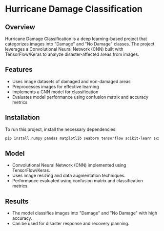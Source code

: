 # Hurricane Damage Classification

## Overview
Hurricane Damage Classification is a deep learning-based project that categorizes images into "Damage" and "No Damage" classes. The project leverages a Convolutional Neural Network (CNN) built with TensorFlow/Keras to analyze disaster-affected areas from images.

## Features
- Uses image datasets of damaged and non-damaged areas
- Preprocesses images for effective learning
- Implements a CNN model for classification
- Evaluates model performance using confusion matrix and accuracy metrics

## Installation
To run this project, install the necessary dependencies:

```bash
pip install numpy pandas matplotlib seaborn tensorflow scikit-learn scikit-image
```

## Model
- Convolutional Neural Network (CNN) implemented using TensorFlow/Keras.
- Uses image resizing and data augmentation techniques.
- Performance evaluated using confusion matrix and classification metrics.

## Results
- The model classifies images into "Damage" and "No Damage" with high accuracy.
- Can be used for disaster response and recovery planning.
